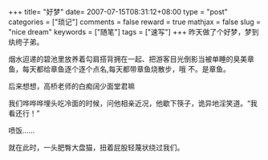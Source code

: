 +++
title= "好梦"
date= 2007-07-15T08:31:12+08:00
type = "post"
categories = ["琐记"]
comments = false
reward = true
mathjax = false
slug = "nice dream"
keywords = ["随笔"]
tags = ["速写"]
+++
昨天做了个好梦，梦到纨绔子弟。

烟水迢递的碧池里放养着勾肩搭背拥在一起、把游客目光倒影当被单睡的臭美章鱼，每天都给章鱼逐个逐个点名,每天都带章鱼烧散步，哦 不。是章鱼。

后来想想，高桥老师的白痴阔少面堂君嘛
<!--more-->
我们哗哗哗埋头吃冷面的时候，问他相亲近况，他歇下筷子，诡异地淫笑道。“我看还行！” 

喷饭……

就在此时，一头肥臀大盘猫，扭着屁股轻蔑状绕过我们。